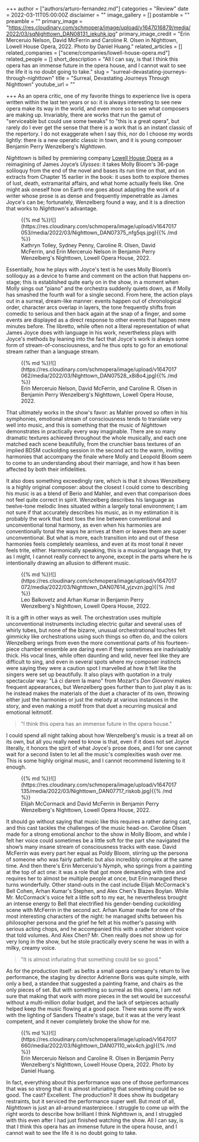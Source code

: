 +++
author = ["authors/arturo-fernandez.md"]
categories = "Review"
date = 2022-03-11T05:00:00Z
disclaimer = ""
image_gallery = []
postamble = ""
preamble = ""
primary_image = "https://res.cloudinary.com/schmopera/image/upload/v1647016879/media/2022/03/sqNighttown_DAN08131_iekuhk.jpg"
primary_image_credit = "Erin Merceruio Nelson, David McFerrin and Caroline R. Olsen in Nighttown, Lowell House Opera, 2022. Photo by Daniel Huang."
related_articles = []
related_companies = ["scene/companies/lowell-house-opera.md"]
related_people = []
short_description = "All I can say, is that I think this opera has an immense future in the opera house, and I cannot wait to see the life it is no doubt going to take."
slug = "surreal-devastating-journeys-through-nighttown"
title = "Surreal, Devastating Journeys Through Nighttown"
youtube_url = ""

+++
As an opera critic, one of my favorite things to experience live is opera written within the last ten years or so: it is always interesting to see new opera make its way in the world, and even more so to see what composers are making up. Invariably, there are works that run the gamut of "serviceable but could use some tweaks" to "this is a great opera", but rarely do I ever get the sense that there is a work that is an instant classic of the repertory. I do not exaggerate when I say this, nor do I choose my words lightly: there is a new operatic classic in town, and it is young composer Benjamin Perry Wenzelberg's _Nighttown_.

_Nighttown_ is billed by premiering company [Lowell House Opera](/scene/companies/lowell-house-opera/) as a reimagining of James Joyce’s _Ulysses_: it takes Molly Bloom's 36-page soliloquy from the end of the novel and bases its run time on that, and on extracts from Chapter 15 earlier in the book: it uses both to explore themes of lust, death, extramarital affairs, and what home actually feels like. One might ask oneself how on Earth one goes about adapting the work of a writer whose prose is as dense and frequently impenetrable as James Joyce's can be; fortunately, Wenzelberg found a way, and it is a direction that works to _Nighttown_'s advantage.

<figure data-type="image">{{% md %}}![](https://res.cloudinary.com/schmopera/image/upload/v1647017053/media/2022/03/Nighttown_DAN07375_nfg5qs.jpg){{% /md %}}

<figcaption>Kathryn Tolley, Sydney Penny, Caroline R. Olsen, David McFerrin, and Erin Merceruio Nelson in Benjamin Perry Wenzelberg's Nighttown, Lowell Opera House, 2022.</figcaption>  
</figure>

Essentially, how he plays with Joyce's text is he uses Molly Bloom’s soliloquy as a device to frame and comment on the action that happens on-stage; this is established quite early on in the show, in a moment when Molly sings out "piano" and the orchestra suddenly quiets down, as if Molly has smashed the fourth wall for a single second. From here, the action plays out in a surreal, dream-like manner: events happen out of chronological order, character arcs overlap in layers, the tone frequently shifts from comedic to serious and then back again at the snap of a finger, and some events are displayed as a direct response to other events that happen mere minutes before. The libretto, while often not a literal representation of what James Joyce does with language in his work, nevertheless plays with Joyce's methods by leaning into the fact that Joyce's work is always some form of stream-of-consciousness, and he thus opts to go for an emotional stream rather than a language stream.

<figure data-type="image">{{% md %}}![](https://res.cloudinary.com/schmopera/image/upload/v1647017062/media/2022/03/NIghttown_DAN07528_x8i8o4.jpg){{% /md %}}

<figcaption>Erin Merceruio Nelson, David McFerrin, and Caroline R. Olsen in Benjamin Perry Wenzelberg's Nighttown, Lowell Opera House, 2022.</figcaption>  
</figure>

That ultimately works in the show's favor: as Mahler proved so often in his symphonies, emotional stream of consciousness tends to translate very well into music, and this is something that the music of _Nighttown_ demonstrates in practically every way imaginable. There are so many dramatic textures achieved throughout the whole musically, and each one matched each scene beautifully, from the crunchier bass textures of an implied BDSM cuckolding session in the second act to the warm, inviting harmonies that accompany the finale where Molly and Leopold Bloom seem to come to an understanding about their marriage, and how it has been affected by both their infidelities.

It also does something exceedingly rare, which is that it shows Wenzelberg is a highly original composer: about the closest I could come to describing his music is as a blend of Berio and Mahler, and even that comparison does not feel quite correct in spirit. Wenzelberg describes his language as twelve-tone melodic lines situated within a largely tonal environment; I am not sure if that accurately describes his music, as in my estimation it is probably the work that best toes the line between conventional and unconventional tonal harmony, as even when his harmonies are conventionally tonal the ways he arrives at them or leaves them are super unconventional. But what is more, each transition into and out of these harmonies feels completely seamless, and even at its most tonal it never feels trite, either. Harmonically speaking, this is a musical language that, try as I might, I cannot really connect to anyone, except in the parts where he is intentionally drawing an allusion to different music.

<figure data-type="image">{{% md %}}![](https://res.cloudinary.com/schmopera/image/upload/v1647017072/media/2022/03/Nighttown_DAN07614_yjzvzn.jpg){{% /md %}}

<figcaption>Leo Balkovetz and Arhan Kumar in Benjamin Perry Wenzelberg's Nighttown, Lowell Opera House, 2022.</figcaption>  
</figure>

It is a gift in other ways as well. The orchestration uses multiple unconventional instruments including electric guitar and several uses of whirly tubes, but none of the bizarre, unusual orchestrational touches felt gimmicky like orchestrations using such things so often do, and the colors Wenzelberg wrings from even the more conventional parts of his fourteen-piece chamber ensemble are daring even if they sometimes are inadvisably thick. His vocal lines, while often daunting and wild, never feel like they are difficult to sing, and even in several spots where my composer instincts were saying they were a caution spot I marvelled at how it felt like the singers were set up beautifully. It also plays with quotation in a truly spectacular way: "Lá ci darem la mano" from Mozart's _Don Giovanni_ makes frequent appearances, but Wenzelberg goes further than to just play it as is: he instead makes the materials of the duet a character of its own, throwing either just the harmonies or just the melody at various instances in the story, and even making a motif from that duet a recurring musical and emotional leitmotif.

> "I think this opera has an immense future in the opera house."

I could spend all night talking about how Wenzelberg's music is a treat all on its own, but all you really need to know is that, even if it does not set Joyce literally, it honors the spirit of what Joyce's prose does, and I for one cannot wait for a second listen to let all the music's complexities wash over me. This is some highly original music, and I cannot recommend listening to it enough.

<figure data-type="image">{{% md %}}![](https://res.cloudinary.com/schmopera/image/upload/v1647017135/media/2022/03/Nighttown_DAN07717_riskob.jpg){{% /md %}}

<figcaption>Elijah McCormack and David McFerrin in Benjamin Perry Wenzelberg's Nighttown, Lowell Opera House, 2022.</figcaption>  
</figure>

It should go without saying that music like this requires a rather daring cast, and this cast tackles the challenges of the music head-on. Caroline Olsen made for a strong emotional anchor to the show in Molly Bloom, and while I felt her voice could sometimes be a little soft for the part she navigated the show’s many insane stream of consciousness tracks with ease. David McFerrin was every part her equal as Poldy Bloom, stirring up the persona of someone who was fairly pathetic but also incredibly complex at the same time. And then there's Erin Merceruio's Nymph, who springs from a painting at the top of act one: it was a role that got more demanding with time and requires her to almost be multiple people at once, but Erin managed these turns wonderfully. Other stand-outs in the cast include Elijah McCormack's Bell Cohen, Arhan Kumar's Stephen, and Alex Chen's Blazes Boylan. While Mr. McCormack's voice felt a little soft to my ear, he nevertheless brought an intense energy to Bell that electrified his gender-bending cuckolding scene with McFerrin in the second act. Arhan Kumar made for one of the most interesting characters of the night: he managed shifts between his philosopher persona and the grief he felt at his mother's passing with serious acting chops, and he accompanied this with a rather strident voice that told volumes. And Alex Chen? Mr. Chen really does not show up for very long in the show, but he stole practically every scene he was in with a milky, creamy voice.

> "It is almost infuriating that something could be so good."

As for the production itself: as befits a small opera company's return to live performance, the staging by director Adrienne Boris was quite simple, with only a bed, a standee that suggested a painting frame, and chairs as the only pieces of set. But with something so surreal as this opera, I am not sure that making that work with more pieces in the set would be successful without a multi-million dollar budget, and the lack of setpieces actually helped keep the music flowing at a good pace. There was some iffy work with the lighting of Sanders Theatre's stage, but it was at the very least competent, and it never completely broke the show for me.

<figure data-type="image">{{% md %}}![](https://res.cloudinary.com/schmopera/image/upload/v1647017660/media/2022/03/Nighttown_DAN07110_wix4ch.jpg){{% /md %}}

<figcaption>Erin Merceruio Nelson and Caroline R. Olsen in Benjamin Perry Wenzelberg's Nighttown, Lowell House Opera, 2022. Photo by Daniel Huang.</figcaption>  
</figure>

In fact, everything about this performance was one of those performances that was so strong that it is almost infuriating that something could be so good. The cast? Excellent. The production? It does show its budgetary restraints, but it serviced the performance super well. But most of all, _Nighttown_ is just an all-around masterpiece. I struggle to come up with the right words to describe how brilliant I think _Nighttown_ is, and I struggled with this even after I had just finished watching the show. All I can say, is that I think this opera has an immense future in the opera house, and I cannot wait to see the life it is no doubt going to take.